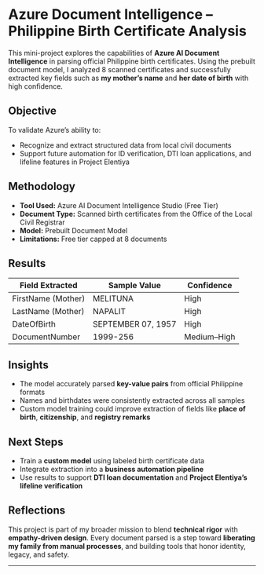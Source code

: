 # Azure Document Intelligence – Philippine Birth Certificate Analysis

This mini-project explores the capabilities of **Azure AI Document Intelligence** in parsing official Philippine birth certificates. Using the prebuilt document model, I analyzed 8 scanned certificates and successfully extracted key fields such as **my mother’s name** and **her date of birth** with high confidence.

## Objective

To validate Azure’s ability to:
- Recognize and extract structured data from local civil documents
- Support future automation for ID verification, DTI loan applications, and lifeline features in Project Elentiya

## Methodology

- **Tool Used:** Azure AI Document Intelligence Studio (Free Tier)
- **Document Type:** Scanned birth certificates from the Office of the Local Civil Registrar
- **Model:** Prebuilt Document Model
- **Limitations:** Free tier capped at 8 documents

## Results

| Field Extracted     | Sample Value             | Confidence |
|---------------------|--------------------------|------------|
| FirstName (Mother)  | MELITUNA                 | High       |
| LastName (Mother)   | NAPALIT                  | High       |
| DateOfBirth         | SEPTEMBER 07, 1957       | High       |
| DocumentNumber      | 1999-256                 | Medium–High |

##  Insights

- The model accurately parsed **key-value pairs** from official Philippine formats
- Names and birthdates were consistently extracted across all samples
- Custom model training could improve extraction of fields like **place of birth**, **citizenship**, and **registry remarks**

## Next Steps

- Train a **custom model** using labeled birth certificate data
- Integrate extraction into a **business automation pipeline**
- Use results to support **DTI loan documentation** and **Project Elentiya’s lifeline verification**

##  Reflections

This project is part of my broader mission to blend **technical rigor** with **empathy-driven design**. Every document parsed is a step toward **liberating my family from manual processes**, and building tools that honor identity, legacy, and safety.

---
